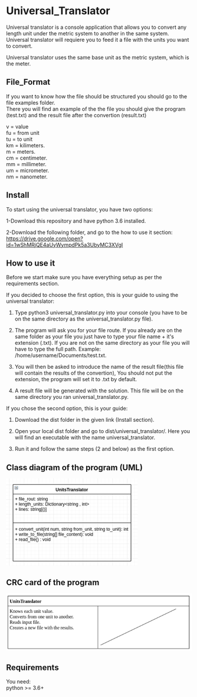 # Universal_Translator
Universal translator is a console application that allows you to convert any length unit under the metric system to another in the same system. Universal translator will requiere you to feed it a file with the units you want to convert.

Universal translator uses the same base unit as the metric system, which is the meter.

## File_Format
If you want to know how the file should be structured you should go to the file examples folder.  
There you will find an example of the the file you should give the program (test.txt) and the result file after the convertion (result.txt)

v = value   
fu = from unit  
tu = to unit  
km = kilimeters.  
m = meters.  
cm = centimeter.  
mm = millimeter.  
um = micrometer.  
nm = nanometer.  

## Install
To start using the universal translator, you have two options:  

1-Download this repository and have python 3.6 installed.

2-Download the following folder, and go to the how to use it section:  
https://drive.google.com/open?id=1wShMRjQE4aUyWympdPk5a3UbyMC3XVgI


## How to use it  
Before we start make sure you have everything setup as per the requirements section.   

If you decided to choose the first option, this is your guide to using the universal translator:   

1. Type python3 universal_translator.py into your console (you have to be on the same directory as the universal_translator.py file).   

2. The program will ask you for your file route. If you already are on the same folder as your file you just have to type your file name + it's extension (.txt). If you are not on the same directory as your file you will have to type the full path. Example: /home/username/Documents/test.txt.  

3. You will then be asked to introduce the name of the result file(this file will contain the results of the convertion), You should not put the extension, the program will set it to .txt by default.  

4. A result file will be generated with the solution. This file will be on the same directory you ran universal_translator.py.    

If you chose the second option, this is your guide:

1. Download the dist folder in the given link (Install section).    

2. Open your local dist folder and go to dist/universal_translator/. Here you will find an executable with the name universal_translator.   

3. Run it and follow the same steps (2 and below) as the first option.


## Class diagram of the program (UML)    
![alt text](Diagrams/classDiagram.png "Class Diagram")  



## CRC card of the program    
![alt text](Diagrams/crcTranslator.png "crc diagram")  


## Requirements  
You need:  
python >= 3.6+   
